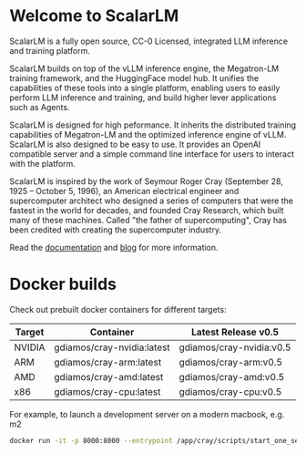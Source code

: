 # Welcome to ScalarLM

ScalarLM is a fully open source, CC-0 Licensed, integrated LLM inference and training platform.

ScalarLM builds on top of the vLLM inference engine, the Megatron-LM training framework, and the HuggingFace model hub. It unifies the capabilities of these tools into a single platform, enabling users to easily perform LLM inference and training, and build higher lever applications such as Agents.

ScalarLM is designed for high peformance. It inherits the distributed training capabilities of Megatron-LM and the optimized inference engine of vLLM. ScalarLM is also designed to be easy to use. It provides an OpenAI compatible server and a simple command line interface for users to interact with the platform.

ScalarLM is inspired by the work of Seymour Roger Cray (September 28, 1925 – October 5, 1996), an American electrical engineer and supercomputer architect who designed a series of computers that were the fastest in the world for decades, and founded Cray Research, which built many of these machines. Called "the father of supercomputing", Cray has been credited with creating the supercomputer industry.

Read the [documentation](https://www.scalarlm.com) and [blog](https://www.scalarlm.com/blog) for more information.

# Docker builds

Check out prebuilt docker containers for different targets:

| Target | Container                   | Latest Release v0.5      |
-------- | --------------------------- | ------------------------ |
| NVIDIA | gdiamos/cray-nvidia:latest  | gdiamos/cray-nvidia:v0.5 |
| ARM    | gdiamos/cray-arm:latest     | gdiamos/cray-arm:v0.5    |
| AMD    | gdiamos/cray-amd:latest     | gdiamos/cray-amd:v0.5    |
| x86    | gdiamos/cray-cpu:latest     | gdiamos/cray-cpu:v0.5    |

For example, to launch a development server on a modern macbook, e.g. m2

```bash
docker run -it -p 8000:8000 --entrypoint /app/cray/scripts/start_one_server.sh gdiamos/cray-arm:v0.5
```



